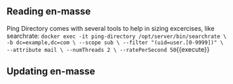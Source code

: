## Reading en-masse
Ping Directory comes with several tools to help in sizing excercises, like searchrate:
`docker exec -it ping-directory /opt/server/bin/searchrate \
	-b dc=example,dc=com \
	--scope sub \
	--filter "(uid=user.[0-9999])" \
	--attribute mail \
	--numThreads 2 \
	--ratePerSecond 50`{{execute}}

## Updating en-masse
